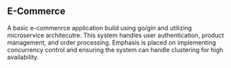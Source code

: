 ## E-Commerce

A basic e-commenrce application build using go/gin and utilizing microservice architecutre. This system handles user authentication, product management, and order processing. Emphasis is placed on implementing concurrency control and ensuring the system can handle clustering for high availability.